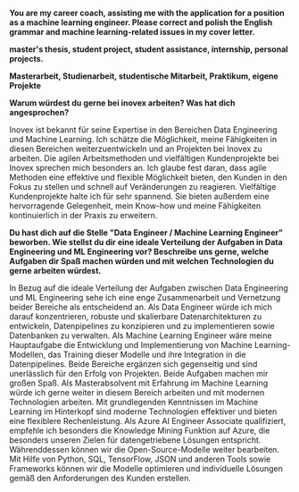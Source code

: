 **You are my career coach, assisting me with the application for a position as a machine learning engineer. Please correct and polish the English grammar and machine learning-related issues in my cover letter.**

**master's thesis, student project, student assistance, internship, personal projects.**

**Masterarbeit, Studienarbeit, studentische Mitarbeit, Praktikum, eigene Projekte**

**Warum würdest du gerne bei inovex arbeiten? Was hat dich angesprochen?**

Inovex ist bekannt für seine Expertise in den Bereichen Data Engineering und Machine Learning. Ich schätze die Möglichkeit, meine Fähigkeiten in diesen Bereichen weiterzuentwickeln und an Projekten bei Inovex zu arbeiten. 
Die agilen Arbeitsmethoden und vielfältigen Kundenprojekte bei Inovex sprechen mich besonders an. Ich glaube fest daran, dass agile Methoden eine effektive und flexible Möglichkeit bieten, den Kunden in den Fokus zu stellen und schnell auf Veränderungen zu reagieren. Vielfältige Kundenprojekte halte ich für sehr spannend. Sie bieten außerdem eine hervorragende Gelegenheit, mein Know-how und meine Fähigkeiten kontinuierlich in der Praxis zu erweitern.

**Du hast dich auf die Stelle "Data Engineer / Machine Learning Engineer" beworben. Wie stellst du dir eine ideale Verteilung der Aufgaben in Data Engineering und ML Engineering vor? Beschreibe uns gerne, welche Aufgaben dir Spaß machen würden und mit welchen Technologien du gerne arbeiten würdest.**

In Bezug auf die ideale Verteilung der Aufgaben zwischen Data Engineering und ML Engineering sehe ich eine enge Zusammenarbeit und Vernetzung beider Bereiche als entscheidend an. Als Data Engineer würde ich mich darauf konzentrieren, robuste und skalierbare Datenarchitekturen zu entwickeln, Datenpipelines zu konzipieren und zu implementieren sowie Datenbanken zu verwalten. Als Machine Learning Engineer wäre meine Hauptaufgabe die Entwicklung und Implementierung von Machine Learning-Modellen, das Training dieser Modelle und ihre Integration in die Datenpipelines. Beide Bereiche ergänzen sich gegenseitig und sind unerlässlich für den Erfolg von Projekten. 
Beide Aufgaben machen mir großen Spaß. Als Masterabsolvent mit Erfahrung im Machine Learning würde ich gerne weiter in diesem Bereich arbeiten und mit modernen Technologien arbeiten. Mit grundlegenden Kenntnissen im Machine Learning im Hinterkopf sind moderne Technologien effektiver und bieten eine flexiblere Rechenleistung. Als Azure AI Engineer Associate qualifiziert, empfehle ich besonders die Knowledge Mining Funktion auf Azure, die besonders unseren Zielen für datengetriebene Lösungen entspricht. Währenddessen können wir die Open-Source-Modelle weiter bearbeiten. Mit Hilfe von Python, SQL, TensorFlow, JSON und anderen Tools sowie Frameworks können wir die Modelle optimieren und individuelle Lösungen gemäß den Anforderungen des Kunden erstellen.
